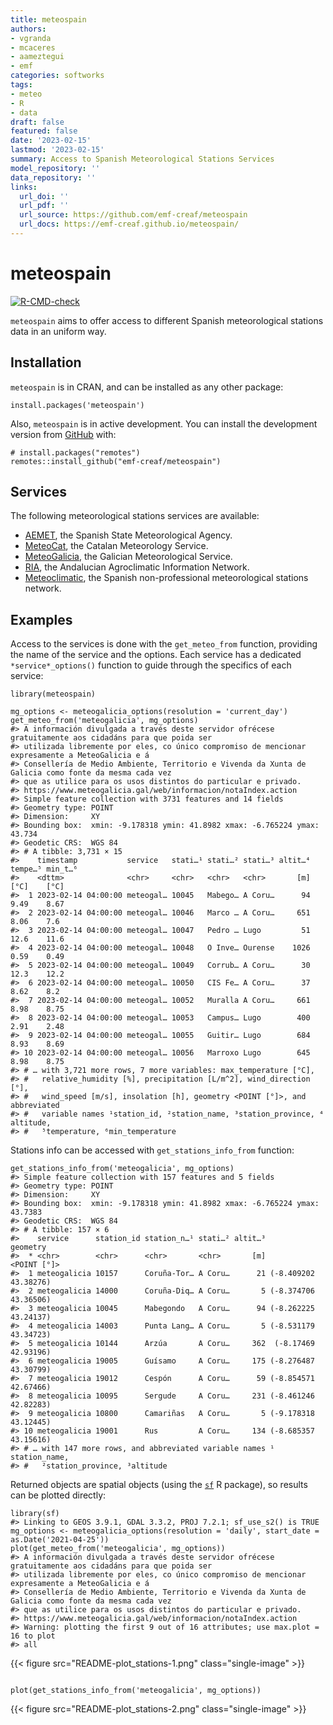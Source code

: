 ```yaml
---
title: meteospain
authors:
- vgranda
- mcaceres
- aameztegui
- emf
categories: softworks
tags:
- meteo
- R
- data
draft: false
featured: false
date: '2023-02-15'
lastmod: '2023-02-15'
summary: Access to Spanish Meteorological Stations Services
model_repository: ''
data_repository: ''
links:
  url_doi: ''
  url_pdf: ''
  url_source: https://github.com/emf-creaf/meteospain
  url_docs: https://emf-creaf.github.io/meteospain/
---
```

meteospain
==========

[![R-CMD-check](https://github.com/emf-creaf/meteospain/workflows/R-CMD-check/badge.svg)](https://github.com/emf-creaf/meteospain/actions)

`meteospain` aims to offer access to different Spanish meteorological
stations data in an uniform way.

Installation
------------

`meteospain` is in CRAN, and can be installed as any other package:

``` {.r}
install.packages('meteospain')
```

Also, `meteospain` is in active development. You can install the
development version from [GitHub](https://github.com/) with:

``` {.r}
# install.packages("remotes")
remotes::install_github("emf-creaf/meteospain")
```

Services
--------

The following meteorological stations services are available:

-   [AEMET](https://www.aemet.es/en/portada), the Spanish State
    Meteorological Agency.
-   [MeteoCat](https://meteo.cat), the Catalan Meteorology Service.
-   [MeteoGalicia](https://www.meteogalicia.gal/web/inicio.action), the
    Galician Meteorological Service.
-   [RIA](https://www.juntadeandalucia.es/agriculturaypesca/ifapa/riaweb/web/),
    the Andalucian Agroclimatic Information Network.
-   [Meteoclimatic](https://www.meteoclimatic.net/), the Spanish
    non-professional meteorological stations network.

Examples
--------

Access to the services is done with the `get_meteo_from` function,
providing the name of the service and the options. Each service has a
dedicated `*service*_options()` function to guide through the specifics
of each service:

``` {.r}
library(meteospain)

mg_options <- meteogalicia_options(resolution = 'current_day')
get_meteo_from('meteogalicia', mg_options)
#> A información divulgada a través deste servidor ofrécese gratuitamente aos cidadáns para que poida ser 
#> utilizada libremente por eles, co único compromiso de mencionar expresamente a MeteoGalicia e á 
#> Consellería de Medio Ambiente, Territorio e Vivenda da Xunta de Galicia como fonte da mesma cada vez 
#> que as utilice para os usos distintos do particular e privado.
#> https://www.meteogalicia.gal/web/informacion/notaIndex.action
#> Simple feature collection with 3731 features and 14 fields
#> Geometry type: POINT
#> Dimension:     XY
#> Bounding box:  xmin: -9.178318 ymin: 41.8982 xmax: -6.765224 ymax: 43.734
#> Geodetic CRS:  WGS 84
#> # A tibble: 3,731 × 15
#>    timestamp           service   stati…¹ stati…² stati…³ altit…⁴ tempe…⁵ min_t…⁶
#>    <dttm>              <chr>     <chr>   <chr>   <chr>       [m]    [°C]    [°C]
#>  1 2023-02-14 04:00:00 meteogal… 10045   Mabego… A Coru…      94    9.49    8.67
#>  2 2023-02-14 04:00:00 meteogal… 10046   Marco … A Coru…     651    8.06    7.6 
#>  3 2023-02-14 04:00:00 meteogal… 10047   Pedro … Lugo         51   12.6    11.6 
#>  4 2023-02-14 04:00:00 meteogal… 10048   O Inve… Ourense    1026    0.59    0.49
#>  5 2023-02-14 04:00:00 meteogal… 10049   Corrub… A Coru…      30   12.3    12.2 
#>  6 2023-02-14 04:00:00 meteogal… 10050   CIS Fe… A Coru…      37    8.62    8.2 
#>  7 2023-02-14 04:00:00 meteogal… 10052   Muralla A Coru…     661    8.98    8.75
#>  8 2023-02-14 04:00:00 meteogal… 10053   Campus… Lugo        400    2.91    2.48
#>  9 2023-02-14 04:00:00 meteogal… 10055   Guitir… Lugo        684    8.93    8.69
#> 10 2023-02-14 04:00:00 meteogal… 10056   Marroxo Lugo        645    8.98    8.75
#> # … with 3,721 more rows, 7 more variables: max_temperature [°C],
#> #   relative_humidity [%], precipitation [L/m^2], wind_direction [°],
#> #   wind_speed [m/s], insolation [h], geometry <POINT [°]>, and abbreviated
#> #   variable names ¹​station_id, ²​station_name, ³​station_province, ⁴​altitude,
#> #   ⁵​temperature, ⁶​min_temperature
```

Stations info can be accessed with `get_stations_info_from` function:

``` {.r}
get_stations_info_from('meteogalicia', mg_options)
#> Simple feature collection with 157 features and 5 fields
#> Geometry type: POINT
#> Dimension:     XY
#> Bounding box:  xmin: -9.178318 ymin: 41.8982 xmax: -6.765224 ymax: 43.7383
#> Geodetic CRS:  WGS 84
#> # A tibble: 157 × 6
#>    service      station_id station_n…¹ stati…² altit…³             geometry
#>  * <chr>        <chr>      <chr>       <chr>       [m]          <POINT [°]>
#>  1 meteogalicia 10157      Coruña-Tor… A Coru…      21 (-8.409202 43.38276)
#>  2 meteogalicia 14000      Coruña-Diq… A Coru…       5 (-8.374706 43.36506)
#>  3 meteogalicia 10045      Mabegondo   A Coru…      94 (-8.262225 43.24137)
#>  4 meteogalicia 14003      Punta Lang… A Coru…       5 (-8.531179 43.34723)
#>  5 meteogalicia 10144      Arzúa       A Coru…     362  (-8.17469 42.93196)
#>  6 meteogalicia 19005      Guísamo     A Coru…     175 (-8.276487 43.30799)
#>  7 meteogalicia 19012      Cespón      A Coru…      59 (-8.854571 42.67466)
#>  8 meteogalicia 10095      Sergude     A Coru…     231 (-8.461246 42.82283)
#>  9 meteogalicia 10800      Camariñas   A Coru…       5 (-9.178318 43.12445)
#> 10 meteogalicia 19001      Rus         A Coru…     134 (-8.685357 43.15616)
#> # … with 147 more rows, and abbreviated variable names ¹​station_name,
#> #   ²​station_province, ³​altitude
```

Returned objects are spatial objects (using the
[`sf`](https://r-spatial.github.io/sf/) R package), so results can be
plotted directly:

``` {.r}
library(sf)
#> Linking to GEOS 3.9.1, GDAL 3.3.2, PROJ 7.2.1; sf_use_s2() is TRUE
mg_options <- meteogalicia_options(resolution = 'daily', start_date = as.Date('2021-04-25'))
plot(get_meteo_from('meteogalicia', mg_options))
#> A información divulgada a través deste servidor ofrécese gratuitamente aos cidadáns para que poida ser 
#> utilizada libremente por eles, co único compromiso de mencionar expresamente a MeteoGalicia e á 
#> Consellería de Medio Ambiente, Territorio e Vivenda da Xunta de Galicia como fonte da mesma cada vez 
#> que as utilice para os usos distintos do particular e privado.
#> https://www.meteogalicia.gal/web/informacion/notaIndex.action
#> Warning: plotting the first 9 out of 16 attributes; use max.plot = 16 to plot
#> all
```

{{< figure src="README-plot_stations-1.png" class="single-image" >}}

``` {.r}

plot(get_stations_info_from('meteogalicia', mg_options))
```

{{< figure src="README-plot_stations-2.png" class="single-image" >}}
